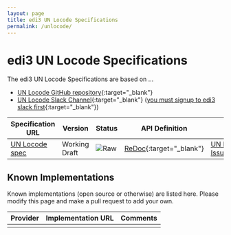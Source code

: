 ```yaml
---
layout: page
title: edi3 UN Locode Specifications
permalink: /unlocode/
---
```


# edi3 UN Locode Specifications

The edi3 UN Locode Specifications are based on ...

* [UN Locode GitHub repository](https://github.com/edi3/edi3-unlocode){:target="_blank"}
* [UN Locode Slack Channel](https://edi3.slack.com/messages/spec-unlocode/){:target="_blank"} ([you must signup to edi3 slack first](https://chat.edi3.org/){:target="_blank"})

| Specification URL | Version | Status | API Definition | Issues List |
| ----------------- | ------  | ------ | -------------- | ----------- |
| [UN Locode spec](http://edi3.org/specs/edi3-unlocode/master/) | Working Draft | ![Raw](http://rfc.unprotocols.org/spec:2/COSS/raw.svg) | [ReDoc](http://edi3.org/specs/edi3-unlocode/master/redoc-static.html){:target="_blank"} |  [UN Locode Issues](https://github.com/edi3/edi3-unlocode/issues){:target="_blank"}  |

## Known Implementations

Known implementations (open source or otherwise) are listed here.  Please modify this page and make a pull request to add your own.

|Provider|Implementation URL|Comments|
|--------|------------------|--------|
|  |  |  |

